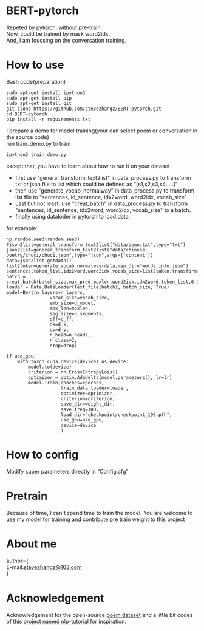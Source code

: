 # BERT-pytorch

Repeted by pytorch, without pre-train.  
Now, could be trained by mask word2idx.      
And, I am foucsing on the conversation training.    

# How to use

Bash code(preparation)

    sudo apt-get install ipython3
    sudo apt-get install pip
    sudo apt-get install git
    git clone https://github.com/stevezhangz/BERT-pytorch.git
    cd BERT-pytorch
    pip install -r requirements.txt 
    
I prepare a demo for model training(your can select poem or conversation in the source code)    
run train_demo.py to train
  
    ipython3 train_demo.py

except that, you have to learn about how to run it on your dataset

  - first use "general_transform_text2list" in data_process.py to transform txt or json file to list which could be defined as "[s1,s2,s3,s4.....]"
  - then use "generate_vocab_normalway" in data_process.py to transform list file to "sentences, id_sentence, idx2word, word2idx, vocab_size"
  - Last but not least, use "creat_batch" in data_process.py to transform "sentences, id_sentence, idx2word, word2idx, vocab_size" to a batch.
  - finally using dataloder in pytorch to load data.

for example:

    np.random.seed(random_seed)
    #json2list=general_transform_text2list("data/demo.txt",type="txt")
    json2list=general_transform_text2list("data/chinese-poetry/chuci/chuci.json",type="json",args=['content'])
    data=json2list.getdata()
    list2token=generate_vocab_normalway(data,map_dir="words_info.json")
    sentences,token_list,idx2word,word2idx,vocab_size=list2token.transform()
    batch = creat_batch(batch_size,max_pred,maxlen,word2idx,idx2word,token_list,0.15)
    loader = Data.DataLoader(Text_file(batch), batch_size, True)
    model=Bert(n_layers=n_layers,
                    vocab_size=vocab_size,
                    emb_size=d_model,
                    max_len=maxlen,
                    seg_size=n_segments,
                    dff=d_ff,
                    dk=d_k,
                    dv=d_v,
                    n_head=n_heads,
                    n_class=2,
                    drop=drop)

    if use_gpu:
        with torch.cuda.device(device) as device:
            model.to(device)
            criterion = nn.CrossEntropyLoss()
            optimizer = optim.Adadelta(model.parameters(), lr=lr)
            model.Train(epoches=epoches,
                        train_data_loader=loader,
                        optimizer=optimizer,
                        criterion=criterion,
                        save_dir=weight_dir,
                        save_freq=100,
                        load_dir="checkpoint/checkpoint_199.pth",
                        use_gpu=use_gpu,
                        device=device
                        )


# How to config
Modify super parameters directly in “Config.cfg”

# Pretrain
Because of time, I can't spend time to train the model. You are welcome to use my model for training and contribute pre train weight to this project

# About me
author={        
  E-mail:stevezhangz@163.com        
}

# Acknowledgement
Acknowledgement for the open-source [poem dataset](https://github.com/chinese-poetry/chinese-poetry) and a little bit codes of this [project named nlp-tutorial](https://codechina.csdn.net/mirrors/wmathor/nlp-tutorial/-/tree/master/5-2.BERT) for inspiration.



    
